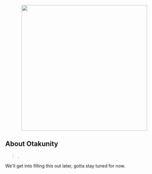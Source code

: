 <p align="center"><a href="https://otakunity.com" target="_blank"><img src="https://raw.githubusercontent.com/otakunity-official/art/main/otakunity-logo.png" width="400"></a></p>

## About Otakunity

> .

We'll get into filling this out later, gotta stay tuned for now.
